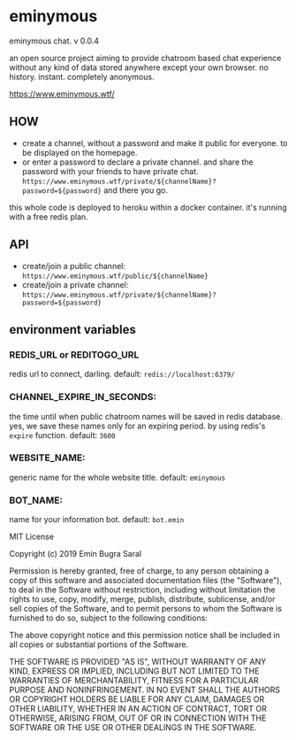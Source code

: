 # eminymous
eminymous chat. v 0.0.4

an open source project aiming to provide chatroom based chat experience without any kind of data stored anywhere except your own browser. no history. instant. completely anonymous.

https://www.eminymous.wtf/

## HOW 

- create a channel, without a password and make it public for everyone. to be displayed on the homepage.
- or enter a password to declare a private channel. and share the password with your friends to have private chat. `https://www.eminymous.wtf/private/${channelName}?password=${password}` and there you go.

this whole code is deployed to heroku within a docker container. it's running with a free redis plan.

## API

- create/join a public channel: `https://www.eminymous.wtf/public/${channelName}`
- create/join a private channel: `https://www.eminymous.wtf/private/${channelName}?password=${password}`


## environment variables

### REDIS_URL or REDITOGO_URL

redis url to connect, darling. default: `redis://localhost:6379/`

### CHANNEL_EXPIRE_IN_SECONDS:

the time until when public chatroom names will be saved in redis database. yes, we save these names only for an expiring period. by using redis's `expire` function. default: `3600`

### WEBSITE_NAME:

generic name for the whole website title. default: `eminymous`

### BOT_NAME:

name for your information bot. default: `bot.emin`


MIT License

Copyright (c) 2019 Emin Bugra Saral

Permission is hereby granted, free of charge, to any person obtaining a copy
of this software and associated documentation files (the "Software"), to deal
in the Software without restriction, including without limitation the rights
to use, copy, modify, merge, publish, distribute, sublicense, and/or sell
copies of the Software, and to permit persons to whom the Software is
furnished to do so, subject to the following conditions:

The above copyright notice and this permission notice shall be included in all
copies or substantial portions of the Software.

THE SOFTWARE IS PROVIDED "AS IS", WITHOUT WARRANTY OF ANY KIND, EXPRESS OR
IMPLIED, INCLUDING BUT NOT LIMITED TO THE WARRANTIES OF MERCHANTABILITY,
FITNESS FOR A PARTICULAR PURPOSE AND NONINFRINGEMENT. IN NO EVENT SHALL THE
AUTHORS OR COPYRIGHT HOLDERS BE LIABLE FOR ANY CLAIM, DAMAGES OR OTHER
LIABILITY, WHETHER IN AN ACTION OF CONTRACT, TORT OR OTHERWISE, ARISING FROM,
OUT OF OR IN CONNECTION WITH THE SOFTWARE OR THE USE OR OTHER DEALINGS IN THE
SOFTWARE.
